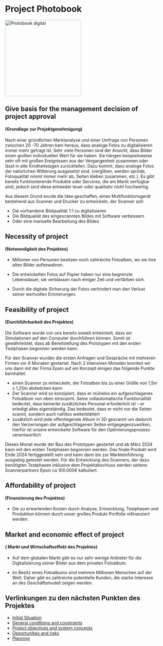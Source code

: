 
# Project Photobook
<img src="https://github.com/palmetspat/project1Syp/assets/145586843/6cab750e-65e8-4578-a0c2-8541185fd4bb" alt="Photobook digital" width="250" />


## Give basis for the management decision of project approval 
#### (Grundlage zur Projektgenehmigung)

Nach einer gründlichen Marktanalyse und einer Umfrage von Personen 
zwischen 20 -70 Jahren kam heraus, dass analoge Fotos zu digitalisieren
immer mehr gefragt ist. Sehr viele Personen sind der Ansicht, dass Bilder 
einen großen individuellen Wert für sie haben. Sie hängen beispielsweise
sehr oft mit großen Ereignissen aus der Vergangenheit zusammen oder lässt 
in alte Kindheitstagen zurückfallen. 
Dazu kommt, dass analoge Fotos der natürlichen Witterung ausgesetzt sind.
(vergilben, werden spröde, Fotoqualität nimmt immer mehr ab, Seiten kleben zusammen, etc.). 
Es gibt bereits funktionierende Produkte oder Services, die am Markt verfügbar sind, 
jedoch sind diese entweder teuer oder qualitativ nicht hochwertig.


Aus diesem Grund wurde die Idee geschaffen, einen Multifunktionsgerät bestehend aus 
Scanner und Drucker zu entwickeln, der Scanner soll:
- Die vorhandene Bildqualität 1:1 zu digitalisieren
- Die Bildqualiät des eingescannten Bildes mit Software verbessern
- Oder eine manuelle Bearbeitung des Bildes

## Necessity of project
#### (Notwendigkeit des Projektes)
- Millionen von Personen besitzen noch zahlreiche Fotoalben, wo  sie ihre alten Bilder aufbewahren. 

- Die entwickelten Fotos auf Papier haben nur eine begrenzte Lebensdauer, sie verblassen nach einiger Zeit und verfärben sich. 

- Durch die digitale Sicherung der Fotos verhindert man den Verlust seiner wertvollen Erinnerungen. 

## Feasibility of project
#### (Durchführbarkeit des Projektes)

Die Software wurde von uns bereits soweit entwickelt, dass wir Simulationen auf den Computer durchführen können. Somit ist gewährleistet, dass ab Bereitstellung des Prototypen mit den ersten Testphasen begonnen werden kann. 

Für den Scanner wurden die ersten Anfragen und Gespräche mit mehreren Firmen vor 6 Monaten gestartet. Nach 2 intensiven Monaten konnten wir uns dann mit der Firma Epsin auf ein Konzept einigen das folgende Punkte beinhaltet:
- einen Scanner zu entwickeln, der Fotoalben bis zu einer Größe von 1,5m x 1,25m abdedcken kann
- Der Scanner wird so konzipiert, dass er mühelos ein aufgeschlagenes Fotoalbum von oben einscannt. Seine vollautomatische Funktionalität bedeutet, dass keinerlei zusätzliches Personal erforderlich ist – er erledigt alles eigenständig. Das bedeutet, dass er nicht nur die Seiten scannt, sondern auch nahtlos weiterblättert
- zusätzlich wird jede offenliegende Album in 3D gescannt um dadurch den Verzerrungen der aufgeschlagenen Seiten entgegegenzuwirken, hierfür ist unsere entwickelte Software für den Optimierungsprozess verantwortlich
  
Dieses Monat wurde der Bau des Prototypen gestartet und ab März 2024 kann mit den ersten Testphasen begonnen werden. Das finale Produkt wird Ende 2024 fertiggestellt sein und kann dann bis zur Markteinführung ausgiebig getestet werden. 
Für die Entwicklung des Scanners, der dazu benötigten Testphasen inklusive dem Projektabschluss werden seitens Scannerpartners Epsin ca 100.000€ kalkuliert. 



## Affordability of project
#### (Finanzierung des Projektes)
- Die zu erwartenden Kosten durch Analyse, Entwicklung, Testphasen und Produktion können durch unser großes Produkt Portfolie refinanziert werden. 

## Market and economic effect of project
#### ( Markt und Wirtschaftseffekt des Projektes)
- Auf dem globalen Markt gibt es nur sehr wenige Anbieter für die Digitalisierung seiner Bilder aus dem privaten Fotoalbum. 

- Im Besitz eines Fotoalbums sind mehrere Millionen Menschen auf der Welt. Daher gibt es zahlreiche potentielle Kunden, die starke Interesse an des Geschäftsmodell zeigen werden.

## Verlinkungen zu den nächsten Punkten des Projektes
- [Initial Situation](https://github.com/palmetspat/project1Syp/blob/main/Initial%20Situation.md)
- [General conditions and constraints](https://github.com/palmetspat/project1Syp/blob/main/General%20conditions%20and%20constraints.md)
- [Project objectives and system concepts](https://github.com/palmetspat/project1Syp/blob/main/Project%20objectives%20and%20system%20concepts.md)
- [Opportunities and risks](https://github.com/palmetspat/project1Syp/blob/main/Opportunities%20and%20risks.md)
- [Planning](https://github.com/palmetspat/project1Syp/blob/main/Planning.md)


